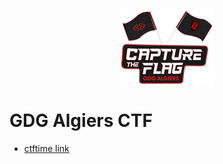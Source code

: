 <p align="center">
  <img src="./gdgctf.png" />
</p>

# GDG Algiers CTF
- [ctftime link](https://ctftime.org/event/1745)